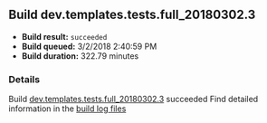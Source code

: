 ## Build dev.templates.tests.full_20180302.3
- **Build result:** `succeeded`
- **Build queued:** 3/2/2018 2:40:59 PM
- **Build duration:** 322.79 minutes
### Details
Build [dev.templates.tests.full_20180302.3](https://winappstudio.visualstudio.com/web/build.aspx?pcguid=a4ef43be-68ce-4195-a619-079b4d9834c2&builduri=vstfs%3a%2f%2f%2fBuild%2fBuild%2f25189) succeeded
Find detailed information in the [build log files](https://uwpctdiags.blob.core.windows.net/buildlogs/dev.templates.tests.full_20180302.3_logs.zip)
